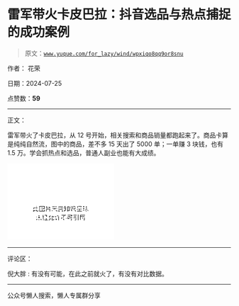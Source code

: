 # 雷军带火卡皮巴拉：抖音选品与热点捕捉的成功案例

> 原文：[`www.yuque.com/for_lazy/wind/wpxiqo8qq9or8snu`](https://www.yuque.com/for_lazy/wind/wpxiqo8qq9or8snu)

作者： 花荣

日期：2024-07-25

点赞数：**59**

* * *

正文：

雷军带火了卡皮巴拉，从 12 号开始，相关搜索和商品销量都跑起来了。商品卡算是纯纯自然流，图中的商品，差不多 15 天出了 5000 单；一单赚 3 块钱，也有 1.5 万。学会抓热点和选品，普通人副业也能有大成绩。

![](img/e4863d3334e35671855dd99ebd758db7.png "None")

* * *

评论区：

倪大胖 : 有没有可能，在此之前就火了，有没有对比数据。

* * *

公众号懒人搜索，懒人专属群分享